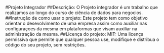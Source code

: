 #Projeto Integrador
##Descrição:
O Projeto integrador é um trabalho que realizamos ao longo do curso de ciência de dados para negocios.
##Instrução de como usar o projeto:
Este projeto tem como objetivo orientar o desevolvimento de uma empresa assim como auxiliar nas configuraçoes da mesma em plataformas que visam auxiliar na administração da mesma.
##Licença do projeto:
MIT: Uma licença permissiva que permite que qualquer pessoa use, modifique e distribua o código do seu projeto, sem restrições.